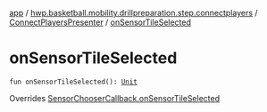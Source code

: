 [app](../../index.md) / [hwp.basketball.mobility.drillpreparation.step.connectplayers](../index.md) / [ConnectPlayersPresenter](index.md) / [onSensorTileSelected](.)

# onSensorTileSelected

`fun onSensorTileSelected(): `[`Unit`](https://kotlinlang.org/api/latest/jvm/stdlib/kotlin/-unit/index.html)

Overrides [SensorChooserCallback.onSensorTileSelected](../../hwp.basketball.mobility.sensortilescan/-sensors-dialog/-sensor-chooser-callback/on-sensor-tile-selected.md)

